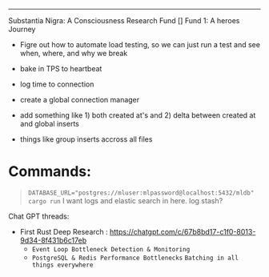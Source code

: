 ---

Substantia Nigra: A Consciousness Research Fund
[] Fund 1: A heroes Journey

- Figre out how to automate load testing, so we can just run a test and see when, where, and why we break

- bake in TPS to heartbeat
- log time to connection
- create a global connection manager
- add something like 1) both created at's and 2) delta between created at and global inserts
- things like group inserts accross all files

# Commands:

> `DATABASE_URL="postgres://mluser:mlpassword@localhost:5432/mldb" cargo run`
> I want logs and elastic search in here.
> log stash?

Chat GPT threads:

- First Rust Deep Research : https://chatgpt.com/c/67b8bd17-c1f0-8013-9d34-8f431b6c17eb
  - `Event Loop Bottleneck Detection & Monitoring`
  - `PostgreSQL & Redis Performance Bottlenecks`
    `Batching in all things everywhere`
